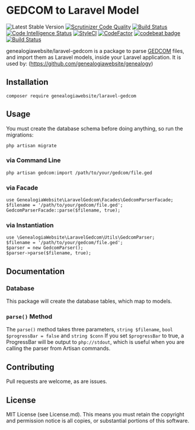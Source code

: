 # GEDCOM to Laravel Model
 ![Latest Stable Version](https://img.shields.io/github/release/genealogiawebsite/laravel-gedcom.svg) 
[![Scrutinizer Code Quality](https://scrutinizer-ci.com/g/genealogiawebsite/laravel-gedcom/badges/quality-score.png?b=master)](https://scrutinizer-ci.com/g/genealogiawebsite/laravel-gedcom/?branch=master)
[![Build Status](https://scrutinizer-ci.com/g/genealogiawebsite/laravel-gedcom/badges/build.png?b=master)](https://scrutinizer-ci.com/g/genealogiawebsite/laravel-gedcom/build-status/master)
[![Code Intelligence Status](https://scrutinizer-ci.com/g/genealogiawebsite/laravel-gedcom/badges/code-intelligence.svg?b=master)](https://scrutinizer-ci.com/code-intelligence)
[![StyleCI](https://github.styleci.io/repos/268533904/shield?branch=master)](https://github.styleci.io/repos/268533904)
[![CodeFactor](https://www.codefactor.io/repository/github/genealogiawebsite/laravel-gedcom/badge/master)](https://www.codefactor.io/repository/github/genealogiawebsite/laravel-gedcom/overview/master)
[![codebeat badge](https://codebeat.co/badges/911f9e33-212a-4dfa-a860-751cdbbacff7)](https://codebeat.co/projects/github-com-modulargenealogy-gedcom-laravel-gedcom-master)
[![Build Status](https://travis-ci.org/genealogiawebsite/laravel-gedcom.svg?branch=master)](https://travis-ci.org/genealogiawebsite/laravel-gedcom)


genealogiawebsite/laravel-gedcom is a package to parse [GEDCOM](https://en.wikipedia.org/wiki/GEDCOM) files, and import them 
as Laravel models, inside your Laravel application. It is used by:
(https://github.com/genealogiawebsite/genealogy)

## Installation
```
composer require genealogiawebsite/laravel-gedcom
```

## Usage

You must create the database schema before doing anything, so run the migrations:
```
php artisan migrate
```

### via Command Line
```
php artisan gedcom:import /path/to/your/gedcom/file.ged
```

### via Facade
```
use GenealogiaWebsite\LaravelGedcom\Facades\GedcomParserFacade;
$filename = '/path/to/your/gedcom/file.ged';
GedcomParserFacade::parse($filename, true);
```

### via Instantiation
```
use \GenealogiaWebsite\LaravelGedcom\Utils\GedcomParser;
$filename = '/path/to/your/gedcom/file.ged';
$parser = new GedcomParser();
$parser->parse($filename, true);
```

## Documentation

### Database
This package will create the database tables, which map to models.

### `parse()` Method
The `parse()` method takes three parameters, `string $filename`, `bool $progressBar = false`
and `string $conn` 
If you set `$progressBar` to true, a ProgressBar will be output to `php://stdout`, which is useful when you are calling
the parser from Artisan commands.

## Contributing 

Pull requests are welcome, as are issues.


## License

MIT License (see License.md). This means you must retain the copyright and permission notice is all copies, or 
substantial portions of this software. 
